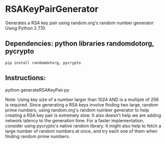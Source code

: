 # RSAKeyPairGenerator
Generates a RSA key pair using random.org's random number generator
Using Python 2.7.10

## Dependencies: python libraries randomdotorg, pycrypto   	
 	pip install randomdotorg, pycrypto
  
## Instructions:
  python generateRSAKeyPair.py
  
Note: Using key size of a number larger than 1024 AND is a multiple of 256 is required. Since generating a RSA keys involve finding two large, random prime numbers, using random.org's random number generator to help creating a RSA key pair is extremely slow. It also doesn't help we are adding network latency to the generation time. For a faster implementation, consider using pycrypto's native random library. It might also help to fetch a large number of random numbers at once, and try each one of them when finding random prime numbers.  


